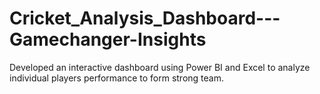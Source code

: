 # Cricket_Analysis_Dashboard---Gamechanger-Insights
Developed an interactive dashboard using Power BI and Excel to analyze individual players performance to form strong team.
